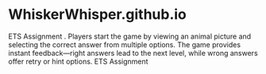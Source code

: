 # WhiskerWhisper.github.io
ETS Assignment .   Players start the game by viewing an animal picture and selecting the correct answer from multiple options. The game provides instant feedback—right answers lead to the next level, while wrong answers offer retry or hint options. ETS Assignment

